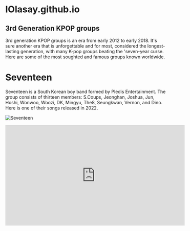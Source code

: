 # IOlasay.github.io
## 3rd Generation KPOP groups

3rd generation KPOP groups is an era from early 2012 to early 2018. It's sure another era that is unforgettable and for most, considered the longest-lasting generation, with many K-pop groups beating the 'seven-year curse. Here are some of the most soughted and famous groups known worldwide.

# Seventeen
Seventeen is a South Korean boy band formed by Pledis Entertainment. The group consists of thirteen members: S.Coups, Jeonghan, Joshua, Jun, Hoshi, Wonwoo, Woozi, DK, Mingyu, The8, Seungkwan, Vernon, and Dino. Here is one of their songs released in 2022.

![Seventeen](https://encrypted-tbn0.gstatic.com/images?q=tbn:ANd9GcQj3PKcIytaFqrju7a-brOg1lAdWfTWOiSPMQ&usqp=CAU)


<iframe width="560" height="315" src="https://www.youtube-nocookie.com/embed/gRnuFC4Ualw?si=ilXG2bO_3FTi43Px" title="YouTube video player" frameborder="0" allow="accelerometer; autoplay; clipboard-write; encrypted-media; gyroscope; picture-in-picture; web-share" allowfullscreen></iframe>
